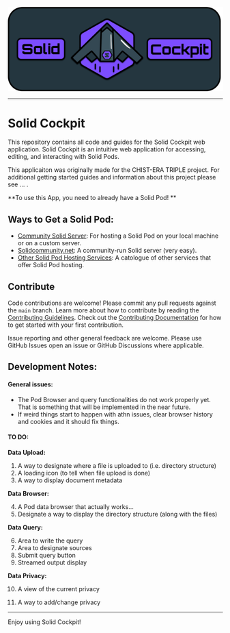 ![Solid Cockpit Header Logo](./src/assets/full-sc-logo.png "SC Logo")



---

# Solid Cockpit

This repository contains all code and guides for the Solid Cockpit web application. Solid Cockpit is an intuitive web application for accessing, editing, and interacting with Solid Pods. 

This applicaiton was originally made for the CHIST-ERA TRIPLE project. For additional getting started guides and information about this project please see ... .

**To use this App, you need to already have a Solid Pod! **



## Ways to Get a Solid Pod:

- [Community Solid Server](https://communitysolidserver.github.io/CommunitySolidServer/latest/): For hosting a Solid Pod on your local machine or on a custom server.
- [Solidcommunity.net](https://solidcommunity.net/): A community-run Solid server (very easy).
- [Other Solid Pod Hosting Services](https://solidproject.org/for-developers#hosted-pod-services): A catologue of other services that offer Solid Pod hosting.



## Contribute

Code contributions are welcome! Please commit any pull requests against the `main` branch. Learn more about how to contribute by reading the [Contributing Guidelines](https://contributing.bitwarden.com/contributing/). Check out the [Contributing Documentation](https://contributing.bitwarden.com/) for how to get started with your first contribution.

Issue reporting and other general feedback are welcome. Please use GitHub Issues open an issue or GitHub Discussions where applicable.



## Development Notes:

#### General issues:

- The Pod Browser and query functionalities do not work properly yet. That is something that will be implemented in the near future.
- If weird things start to happen with athn issues, clear browser history and cookies and it should fix things.



#### TO DO:

**Data Upload:**

1. A way to designate where a file is uploaded to (i.e. directory structure)
2. A loading icon (to tell when file upload is done)
3. A way to display document metadata

**Data Browser:**

4. A Pod data browser that actually works...
5. Designate a way to display the directory structure (along with the files)

**Data Query:**

6. Area to write the query
7. Area to designate sources
8. Submit query button
9. Streamed output display

**Data Privacy:**

10. A view of the current privacy

11. A way to add/change privacy

    

---



Enjoy using Solid Cockpit!
